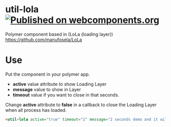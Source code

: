 # util-lola [![Published on webcomponents.org](https://img.shields.io/badge/webcomponents.org-published-blue.svg)](https://www.webcomponents.org/element/manufosela/util-lola)

Polymer component based in (LoLa (loading layer)) https://github.com/manufosela/LoLa

# Use
<util-lola active="true" message="Loading app..." timeout="30"></util-lola>

Put the component in your polymer app.

* **active** value attribute to show Loading Layer
* **message** value to show in Layer
* **timeout** value if you want to close in that seconds.

Change **active** attribute to **false** in a callback to close the Loading Layer when all process has loaded.

<!---
```
<custom-element-demo>
  <template>
    <script src="../webcomponentsjs/webcomponents-lite.js"></script>
    <link rel="import" href="util-lola.html">
    <style>
      html, body { height:500px; max-height:500px; min-height:500px; }
    </style>
    <next-code-block></next-code-block>
  </template>
</custom-element-demo>
```
-->
```html
<util-lola active="true" timeout="2" message="2 seconds demo and it will close itself"></util-lola>
```
